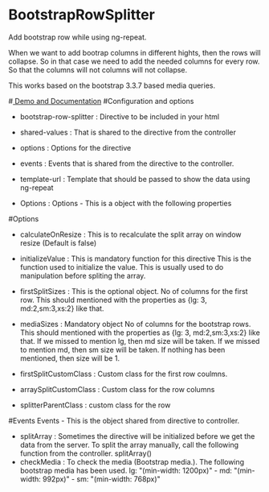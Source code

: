 # BootstrapRowSplitter
Add bootstrap row while using ng-repeat.

When we want to add bootrap columns in different hights, then the rows will collapse.
So in that case we need to add the needed columns for every row.
So that the columns will not columns will not collapse.

This works based on the bootstrap 3.3.7 based media queries.

#<a href="https://jeevasusej.github.io/bootstrapRowSplitter" target="_blank"> Demo and Documentation</a>
#Configuration and options

* bootstrap-row-splitter  :    Directive to be included in your html

* shared-values           :   That is shared to the directive from the controller
* options                 :   Options for the directive
* events                  :   Events that is shared from the directive to the controller.
* template-url            :   Template that should be passed to show the data using ng-repeat
* Options                 :   Options - This is a object with the following properties

#Options
* calculateOnResize       :   This is to recalculate the split array on window resize (Default is false)
* initializeValue         :   This is mandatory function for this directive This is the function used to initialize the value. This is usually used to do manipulation before spliting the array.

* firstSplitSizes         :   This is the optional object. No of columns for the first row. This should mentioned with the properties as {lg: 3, md:2,sm:3,xs:2} like that.

* mediaSizes              :   Mandatory object No of columns for the bootstrap rows. This should mentioned with the properties as {lg: 3, md:2,sm:3,xs:2} like that. If we missed to mention lg, then md size will be taken. If we missed to mention md, then sm size will be taken. If nothing has been mentioned, then size will be 1.
* firstSplitCustomClass   :   Custom class for the first row coulmns.
* arraySplitCustomClass   :   Custom class for the row columns
* splitterParentClass     :   custom class for the row

#Events
Events - This is the object shared from directive to controller.

* splitArray              :   Sometimes the directive will be initialized before we get the data from the server. To split the array manually, call the following function from the controller. splitArray()
* checkMedia              :   To check the media (Bootstrap media.). The following bootstrap media has been used. lg: "(min-width: 1200px)" - md: "(min-width: 992px)"  - sm: "(min-width: 768px)"


